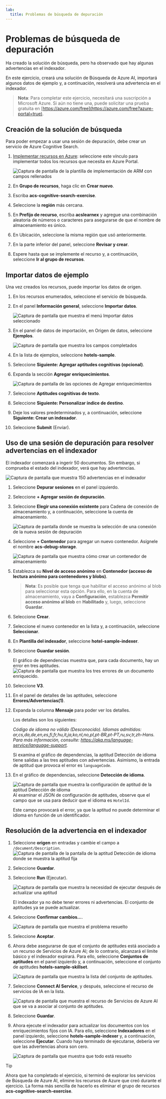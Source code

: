 ```yaml
---
lab:
  title: Problemas de búsqueda de depuración
---
```


# Problemas de búsqueda de depuración

Ha creado la solución de búsqueda, pero ha observado que hay algunas advertencias en el indexador.

En este ejercicio, creará una solución de Búsqueda de Azure AI, importará algunos datos de ejemplo y, a continuación, resolverá una advertencia en el indexador.

> **Nota**: Para completar este ejercicio, necesitará una suscripción a Microsoft Azure. Si aún no tiene una, puede solicitar una prueba gratuita en [https://azure.com/free](https://azure.com/free?azure-portal=true).

## Creación de la solución de búsqueda

Para poder empezar a usar una sesión de depuración, debe crear un servicio de Azure Cognitive Search.

1. [Implementar recursos en Azure](https://portal.azure.com/#create/Microsoft.Template/uri/https%3A%2F%2Fraw.githubusercontent.com%2FAzure-Samples%2Fazure-search-knowledge-mining%2Fmain%2Fazuredeploy.json): seleccione este vínculo para implementar todos los recursos que necesita en Azure Portal.

    ![Captura de pantalla de la plantilla de implementación de ARM con campos rellenados](../media/08-media/arm-template-deployment.png)

1. En **Grupo de recursos**, haga clic en **Crear nuevo**.
1. Escriba **acs-cognitive-search-exercise**.
1. Seleccione la **región** más cercana.
1. En **Prefijo de recurso**, escriba **acslearnex** y agregue una combinación aleatoria de números o caracteres para asegurarse de que el nombre de almacenamiento es único.
1. En Ubicación, seleccione la misma región que usó anteriormente.
1. En la parte inferior del panel, seleccione **Revisar y crear**.
1. Espere hasta que se implemente el recurso y, a continuación, seleccione **Ir al grupo de recursos**.

## Importar datos de ejemplo

Una vez creados los recursos, puede importar los datos de origen.

1. En los recursos enumerados, seleccione el servicio de búsqueda.

1. En el panel **Información general**, seleccione **Importar datos**.

      ![Captura de pantalla que muestra el menú Importar datos seleccionado](../media/08-media/import-data.png)

1. En el panel de datos de importación, en Origen de datos, seleccione **Ejemplos**.

      ![Captura de pantalla que muestra los campos completados](../media/08-media/import-data-selection-screen-small.png)

1. En la lista de ejemplos, seleccione **hotels-sample**.
1. Seleccione **Siguiente: Agregar aptitudes cognitivas (opcional)**.
1. Expanda la sección **Agregar enriquecimientos**.

    ![Captura de pantalla de las opciones de Agregar enriquecimientos](../media/08-media/add-enrichments.png)

1. Seleccione **Aptitudes cognitivas de texto**.
1. Seleccione **Siguiente: Personalizar índice de destino**.
1. Deje los valores predeterminados y, a continuación, seleccione **Siguiente: Crear un indexador**.
1. Seleccione **Submit** (Enviar).

## Uso de una sesión de depuración para resolver advertencias en el indexador

El indexador comenzará a ingerir 50 documentos. Sin embargo, si comprueba el estado del indexador, verá que hay advertencias.

![Captura de pantalla que muestra 150 advertencias en el indexador](../media/08-media/indexer-warnings.png)

1. Seleccione **Depurar sesiones** en el panel izquierdo.

1. Seleccione **+ Agregar sesión de depuración**.

1. Seleccione **Elegir una conexión existente** para Cadena de conexión de almacenamiento y, a continuación, seleccione la cuenta de almacenamiento.

    ![Captura de pantalla donde se muestra la selección de una conexión de la nueva sesión de depuración](../media/08-media/connect-storage.png)
1. Seleccione **+ Contenedor** para agregar un nuevo contenedor. Asígnele el nombre **acs-debug-storage**.

    ![Captura de pantalla que muestra cómo crear un contenedor de almacenamiento](../media/08-media/create-storage-container.png)

1. Establezca su **Nivel de acceso anónimo** en **Contenedor (acceso de lectura anónimo para contenedores y blobs)**.

    > **Nota**: Es posible que tenga que habilitar el acceso anónimo al blob para seleccionar esta opción. Para ello, en la cuenta de almacenamiento, vaya a **Configuración**, establezca **Permitir acceso anónimo al blob** en **Habilitado** y, luego, seleccione **Guardar**.

1. Seleccione **Crear**.
1. Seleccione el nuevo contenedor en la lista y, a continuación, seleccione **Seleccionar**.
1. En **Plantilla del indexador**, seleccione **hotel-sample-indexer**.
1. Seleccione **Guardar sesión**.

    El gráfico de dependencias muestra que, para cada documento, hay un error en tres aptitudes.
    ![Captura de pantalla que muestra los tres errores de un documento enriquecido.](../media/08-media/warning-skill-selection.png)

1. Seleccione **V3**.
1. En el panel de detalles de las aptitudes, seleccione **Errores/Advertencias(1)**.
1. Expanda la columna **Mensaje** para poder ver los detalles.

    Los detalles son los siguientes:

    *Código de idioma no válido (Desconocido). Idiomas admitidos: ar,cs,da,de,en,es,fi,fr,hu,it,ja,ko,nl,no,pl,pt-BR,pt-PT,ru,sv,tr,zh-Hans. Para más información, consulte: https://aka.ms/language-service/language-support.*

    Si examina el gráfico de dependencias, la aptitud Detección de idioma tiene salidas a las tres aptitudes con advertencias. Asimismo, la entrada de aptitud que provoca el error es `languageCode`.

1. En el gráfico de dependencias, seleccione **Detección de idioma**.

    ![Captura de pantalla que muestra la configuración de aptitud de la aptitud Detección de idioma](../media/08-media/language-detection-error.png)
    Al examinar el JSON de configuración de aptitudes, observe que el campo que se usa para deducir que el idioma es `HotelId`.

    Este campo provocará el error, ya que la aptitud no puede determinar el idioma en función de un identificador.

## Resolución de la advertencia en el indexador

1. Seleccione **origen** en entradas y cambie el campo a `/document/Description`.
    ![Captura de pantalla de la pantalla de la aptitud Detección de idioma donde se muestra la aptitud fija](../media/08-media/language-detection-fix.png)
1. Seleccione **Guardar**.
1. Seleccione **Run** (Ejecutar).

    ![Captura de pantalla que muestra la necesidad de ejecutar después de actualizar una aptitud](../media/08-media/rerun-debug-session.png)

    El indexador ya no debe tener errores ni advertencias. El conjunto de aptitudes ya se puede actualizar.

1. Seleccione **Confirmar cambios…**.

    ![Captura de pantalla que muestra el problema resuelto](../media/08-media/error-fixed.png)
1. Seleccione **Aceptar**.

1. Ahora debe asegurarse de que el conjunto de aptitudes está asociado a un recurso de Servicios de Azure AI; de lo contrario, alcanzará el límite básico y el indexador expirará. Para ello, seleccione **Conjuntos de aptitudes** en el panel izquierdo y, a continuación, seleccione el conjunto de aptitudes **hotels-sample-skillset**.

    ![Captura de pantalla que muestra la lista del conjunto de aptitudes.](../media/08-media/update-skillset.png)
1. Seleccione **Connect AI Service**, y después, seleccione el recurso de servicios de IA en la lista.

    ![Captura de pantalla que muestra el recurso de Servicios de Azure AI que se va a asociar al conjunto de aptitudes.](../media/08-media/skillset-attach-service.png)
1. Seleccione **Guardar**.

1. Ahora ejecute el indexador para actualizar los documentos con los enriquecimientos fijos con IA. Para ello, seleccione **Indexadores** en el panel izquierdo, seleccione  **hotels-sample-indexer** y, a continuación, seleccione **Ejecutar**.  Cuando haya terminado de ejecutarse, debería ver que las advertencias ahora son cero.

    ![Captura de pantalla que muestra que todo está resuelto](../media/08-media/warnings-fixed-indexer.png)

> [!TIP]
> Ahora que ha completado el ejercicio, si terminó de explorar los servicios de Búsqueda de Azure AI, elimine los recursos de Azure que creó durante el ejercicio. La forma más sencilla de hacerlo es eliminar el grupo de recursos **acs-cognitive-search-exercise**.
